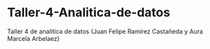 # Taller-4-Analitica-de-datos
Taller 4 de analitica de datos (Juan Felipe Ramírez Castañeda y Aura Marcela Arbelaez)
